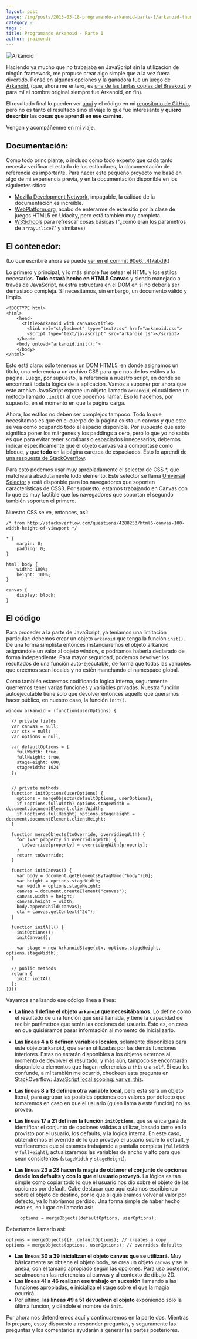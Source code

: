 ```yaml
---
layout: post
image: /img/posts/2013-03-18-programando-arkanoid-parte-1/arkanoid-thumb.jpg
category : 
tags : 
title: Programando Arkanoid - Parte 1
author: jraimondi
---
```


![Arkanoid](/img/posts/2013-03-18-programando-arkanoid-parte-1/arkanoid.jpg)

Haciendo ya mucho que no trabajaba en JavaScript sin la utilización de ningún framework, me propuse crear algo simple que a la vez fuera divertido. Pensé en algunas opciones y la ganadora fue un juego de [Arkanoid](http://en.wikipedia.org/wiki/Arkanoid), (que, ahora me entero, es [una de las tantas copias del Breakout](http://en.wikipedia.org/wiki/Breakout_clones), y para mí el nombre original siempre fue Arkanoid, en fin).

El resultado final lo pueden ver [aquí](http://randomjs.alphasmanifesto.com/arkanoid-canvas/arkanoid.html) y el código en mi [repositorio de GitHub](https://github.com/AlphaGit/random-javascript), pero no es tanto el resultado sino el viaje lo que fue interesante y **quiero describir las cosas que aprendí en ese camino**.

Vengan y acompáñenme en mi viaje.

## Documentación:

Como todo principiante, o incluso como todo experto que cada tanto necesita verificar el estado de los estándares, la documentación de referencia es importante. Para hacer este pequeño proyecto me basé en algo de mi experiencia previa, y en la documentación disponible en los siguientes sitios:

- [Mozilla Development Network](https://developer.mozilla.org/), impagable, la calidad de la documentación es increíble.
- [WebPlatform.org](http://www.webplatform.org/), acabo de enterarme de este sitio por la clase de juegos HTML5 en Udacity, pero está también muy completa.
- [W3Schools](http://www.w3schools.com/) para refrescar cosas básicas ("¿cómo eran los parámetros de `array.slice`?" y similares)

## El contenedor:

(Lo que escribiré ahora se puede [ver en el commit 90e6…4f7abd9](https://github.com/AlphaGit/random-javascript/commit/90e6540100631e1a3ae590c3bde4a21b74f7abd9).)

Lo primero y principal, y lo más simple fue setear el HTML y los estilos necesarios. **Todo estará hecho en HTML5 Canvas** y siendo manejado a través de JavaScript, nuestra estructura en el DOM en sí no debería ser demasiado compleja. Sí necesitamos, sin embargo, un documento válido y limpio.

    <!DOCTYPE html>
    <html>
        <head>
          <title>Arkanoid with canvas</title>
    		<link rel="stylesheet" type="text/css" href="arkanoid.css">
    		<script type="text/javascript" src="arkanoid.js"></script>
    	</head>
    	<body onload="arkanoid.init();">
    	</body>
    </html>

Esto está claro: sólo tenemos un DOM HTML5, en donde asignamos un título, una referencia a un archivo CSS para que nos de los estilos a la página. Luego, por supuesto, la referencia a nuestro script, en donde se encontrará toda la lógica de la aplicación. Vamos a suponer por ahora que este archivo JavaScript expone un objeto llamado `arkanoid`, el cuál tiene un método llamado `.init()` al que podemos llamar. Eso lo hacemos, por supuesto, en el momento en que la página carga.

Ahora, los estilos no deben ser complejos tampoco. Todo lo que necesitamos es que en el cuerpo de la página exista un canvas y que este se vea como ocupando todo el espacio disponible. Por supuesto que esto significa poner los márgenes y los paddings a cero, pero lo que yo no sabía es que para evitar tener scrollbars o espaciados innecesarios, debemos indicar específicamente que el objeto canvas va a comportase como bloque, y que **todo** en la página carezca de espaciados. Esto lo aprendí de [una respuesta de StackOverflow](http://stackoverflow.com/questions/4288253/html5-canvas-100-width-height-of-viewport).

Para esto podemos usar muy apropiadamente el selector de CSS *, que matcheará absolutamente todo elemento. Este selector se llama [Universal Selector](http://www.w3.org/TR/selectors/#universal-selector) y está disponble para los navegadores que soporten características de CSS3. Por supuesto, estamos trabajando en Canvas con lo que es muy factible que los navegadores que soportan el segundo también soporten el primero.

Nuestro CSS se ve, entonces, así:

	/* from http://stackoverflow.com/questions/4288253/html5-canvas-100-width-height-of-viewport */
	 
	* {
	    margin: 0;
		padding: 0;
	}
	 
	html, body {
		width: 100%;
		height: 100%;
	}
	 
	canvas {
		display: block;
	}

## El código

Para proceder a la parte de JavaScript, ya teníamos una limitación particular: debemos crear un objeto `arkanoid` que tenga la función `init()`. De una forma simplista entonces instanciaremos el objeto arkanoid asignándole un valor al objeto window, o podríamos haberla declarado de forma independiente. Para mayor seguridad, podemos devolver los resultados de una función auto-ejecutable, de forma que todas las variables que creemos sean locales y no estén manchando el namespace global.

Como también estaremos codificando lógica interna, seguramente querremos tener varias funciones y variables privadas. Nuestra función autoejecutable tiene solo que devolver entonces aquello que queramos hacer público, en nuestro caso, la función `init()`.

	window.arkanoid = (function(userOptions) {
	 
	  // private fields
	  var canvas = null;
	  var ctx = null;
	  var options = null;
	 
	  var defaultOptions = {
	    fullWidth: true,
	    fullHeight: true,
	    stageHeight: 600,
	    stageWidth: 1024
	  };
	 
	 
	  // private methods
	  function initOptions(userOptions) {
	    options = mergeObjects(defaultOptions, userOptions);
	    if (options.fullWidth) options.stageWidth = document.documentElement.clientWidth;
	    if (options.fullHeight) options.stageHeight = document.documentElement.clientHeight;
	  }
	 
	  function mergeObjects(toOverride, overridingWith) {
	    for (var property in overridingWith) {
	      toOverride[property] = overridingWith[property];
	    }
	    return toOverride;
	  }
	 
	  function initCanvas() {
	    var body = document.getElementsByTagName("body")[0];
	    var height = options.stageWidth;
	    var width = options.stageHeight;
	    canvas = document.createElement("canvas");
	    canvas.width = height;
	    canvas.height = width;
	    body.appendChild(canvas);
	    ctx = canvas.getContext("2d");
	  }
	 
	  function initAll() {
	    initOptions();
	    initCanvas();
	 
	    var stage = new ArkanoidStage(ctx, options.stageHeight, options.stageWidth);
	  }
	 
	  // public methods
	  return {
	    init: initAll
	  };
	})()

Vayamos analizando ese código línea a línea:

- **La línea 1 define el objeto `arkanoid` que necesitábamos.** Lo define como el resultado de una función que será llamada, y tiene la capacidad de recibir parámetros que serán las opciones del usuario. Esto es, en caso en que quisiéramos pasar información al momento de inicializarlo.
- **Las líneas 4 a 6 definen variables locales**, solamente disponibles para este objeto arkanoid, que serán utilizadas por las demás funciones interiores. Estas no estarán disponibles a los objetos externos al momento de devolver el resultado, y más aún, tampoco se encontrarán disponible a elementos que hagan referencias a `this` o a `self`. Si eso los confunde, a mí también me ocurrió, checkeen esta pregunta en StackOverflow: [JavaScript local scoping: var vs. this](http://stackoverflow.com/q/15046910/147507).
- **Las líneas 8 a 13 definen otra variable local**, pero esta será un objeto literal, para agrupar las posibles opciones con valores por defecto que tomaremos en caso en que el usuario (quien llama a esta función) no las provea.
- **Las líneas 17 a 21 definen la función `initOptions`**, que se encargará de identificar el conjunto de opciones válidas a utilizar, basado tanto en lo provisto por el usuario, los defaults, y la lógica interna. En este caso, obtendremos el override de lo que proveyó el usuario sobre lo default, y verificaremos que si estamos trabajando a pantalla completa (`fullWidth` y `fullHeight`), actualizaremos las variables de ancho y alto para que sean consistentes (`stageWidth` y `stageHeight`).
- **Las líneas 23 a 28 hacen la magia de obtener el conjunto de opciones desde los defaults y con lo que el usuario proveyó.** La lógica es tan simple como copiar todo lo que el usuario nos dio sobre el objeto de las opciones por default. Cabe destacar que aquí estamos escribiendo sobre el objeto de destino, por lo que si quisiéramos volver al valor por defecto, ya lo habríamos perdido. Una forma simple de haber hecho esto es, en lugar de llamarlo así:

	    options = mergeObjects(defaultOptions, userOptions);

Deberíamos llamarlo así:

    options = mergeObjects({}, defaultOptions); // creates a copy
    options = mergeObjects(options, userOptions); // overrides defaults

- **Las líneas 30 a 39 inicializan el objeto canvas que se utilizará.** Muy básicamente se obtiene el objeto body, se crea un objeto `canvas` y se le anexa, con el tamaño apropiado según las opciones. Para uso posterior, se almacenan las referencias al canvas y al contexto de dibujo 2D.
- **Las líneas 41 a 46 realizan ese trabajo en sucesión** llamando a las funciones apropiadas, e inicializa el stage sobre el que la magia ocurrirá.
- Por último, **las líneas 49 a 51 devuelven el objeto** exponiendo sólo la última función, y dándole el nombre de `init`.

Por ahora nos detendremos aquí y continuaremos en la parte dos. Mientras lo preparo, estoy dispuesto a responder preguntas, y seguramente las preguntas y los comentarios ayudarán a generar las partes posteriores.
